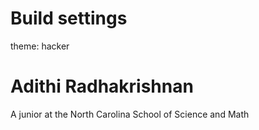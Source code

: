 <!---# adithi-r.github.io--->
# Build settings
theme: hacker
# Adithi Radhakrishnan
A junior at the North Carolina School of Science and Math
